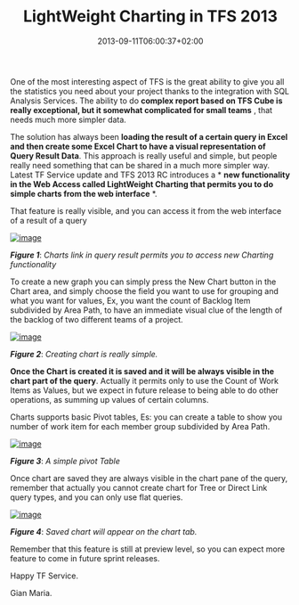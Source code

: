 ﻿---
title: "LightWeight Charting in TFS 2013"
description: ""
date: 2013-09-11T06:00:37+02:00
draft: false
tags: [TF Service]
categories: [Team Foundation Server]
---
One of the most interesting aspect of TFS is the great ability to give you all the statistics you need about your project thanks to the integration with SQL Analysis Services. The ability to do  **complex report based on TFS Cube is really exceptional, but it somewhat complicated for small teams** , that needs much more simpler data.

The solution has always been **loading the result of a certain query in Excel and then create some Excel Chart to have a visual representation of Query Result Data**. This approach is really useful and simple, but people really need something that can be shared in a much more simpler way. Latest TF Service update and TFS 2013 RC introduces a * **new functionality in the Web Access called LightWeight Charting that permits you to do simple charts from the web interface** *.

That feature is really visible, and you can access it from the web interface of a result of a query

[![image](http://www.codewrecks.com/blog/wp-content/uploads/2013/09/image_thumb.png "image")](http://www.codewrecks.com/blog/wp-content/uploads/2013/09/image.png)

 ***Figure 1***: *Charts link in query result permits you to access new Charting functionality*

To create a new graph you can simply press the New Chart button in the Chart area, and simply choose the field you want to use for grouping and what you want for values, Ex, you want the count of Backlog Item subdivided by Area Path, to have an immediate visual clue of the length of the backlog of two different teams of a project.

[![image](http://www.codewrecks.com/blog/wp-content/uploads/2013/09/image_thumb1.png "image")](http://www.codewrecks.com/blog/wp-content/uploads/2013/09/image1.png)

 ***Figure 2***: *Creating chart is really simple.*

 **Once the Chart is created it is saved and it will be always visible in the chart part of the query**. Actually it permits only to use the Count of Work Items as Values, but we expect in future release to being able to do other operations, as summing up values of certain columns.

Charts supports basic Pivot tables, Es: you can create a table to show you number of work item for each member group subdivided by Area Path.

[![image](http://www.codewrecks.com/blog/wp-content/uploads/2013/09/image_thumb2.png "image")](http://www.codewrecks.com/blog/wp-content/uploads/2013/09/image2.png)

 ***Figure 3***: *A simple pivot Table*

Once chart are saved they are always visible in the chart pane of the query, remember that actually you cannot create chart for Tree or Direct Link query types, and you can only use flat queries.

[![image](http://www.codewrecks.com/blog/wp-content/uploads/2013/09/image_thumb3.png "image")](http://www.codewrecks.com/blog/wp-content/uploads/2013/09/image3.png)

 ***Figure 4***: *Saved chart will appear on the chart tab.*

Remember that this feature is still at preview level, so you can expect more feature to come in future sprint releases.

Happy TF Service.

Gian Maria.
